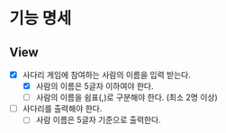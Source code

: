 # 기능 명세

## View
- [x] 사다리 게임에 참여하는 사람의 이름을 입력 받는다.
  - [x] 사람의 이름은 5글자 이하여야 한다.
  - [ ] 사람의 이름을 쉼표(,)로 구분해야 한다. (최소 2명 이상)
- [ ] 사다리를 출력해야 한다.
  - [ ] 사람 이름은 5글자 기준으로 출력한다.

[//]: # (## Model)

[//]: # (- [ ] )